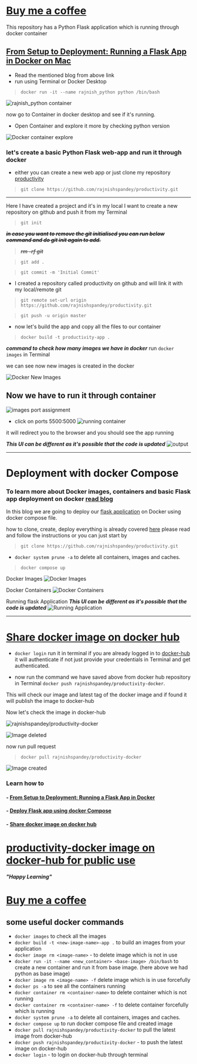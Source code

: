 # [Buy me a coffee](https://rajnishspandey.gumroad.com/coffee)
This repository has a Python Flask application  which is running through docker container

## [From Setup to Deployment: Running a Flask App in Docker on Mac](https://dev.to/rajnishspandey/from-setup-to-deployment-running-a-flask-app-in-docker-on-mac-2fpp)


- Read the mentioned blog from above link
- run using Terminal or Docker Desktop
> `docker run -it --name rajnish_python python /bin/bash`

![rajnish_python container](https://dev-to-uploads.s3.amazonaws.com/uploads/articles/27zk9do09ib5kk20tb67.png)

now go to Container in docker desktop and see if it's running.

- Open Container and explore it more by checking python version

![Docker container explore](https://dev-to-uploads.s3.amazonaws.com/uploads/articles/5no8zxyca673mgu6c6am.png)

### let's create a basic Python Flask web-app and run it through docker

- either you can create a new web app or just clone my repository [productivity](https://github.com/rajnishspandey/productivity.git)

> `git clone https://github.com/rajnishspandey/productivity.git`

***

Here I have created a project and it's in my local I want to create a new repository on github and push it from my Terminal

> `git init`

~~***in case you want to remove the git initialised you can run below command and do git init again to add.***~~

> ~~***rm -rf git***~~

> `git add .`

> `git commit -m 'Initial Commit'`

- I created a repository called productivity on github and will link it with my local/remote git

> `git remote set-url origin https://github.com/rajnishspandey/productivity.git`

> `git push -u origin master`

- now let's build the app and copy all the files to our container
> `docker build -t productivity-app .`

***command to check how many images we have in docker***
run `docker images` in Terminal

we can see now new images is created in the docker

![Docker New Images](https://dev-to-uploads.s3.amazonaws.com/uploads/articles/wnpyn83h9hyftjenuivh.png)

Now we have to run it through container
- 
![images port assignment](https://dev-to-uploads.s3.amazonaws.com/uploads/articles/19fgom9h573egyvmt3w2.png)

- click on ports 5500:5000
![running container](https://dev-to-uploads.s3.amazonaws.com/uploads/articles/byya77g24o6uwmacln95.png)

it will redirect you to the browser and you should see the app running

***This UI can be different as it's possible that the code is updated***
![output](https://dev-to-uploads.s3.amazonaws.com/uploads/articles/qz3bq5fcgatlywx9a6y3.png)

***

# Deployment with docker Compose

### To learn more about Docker images, containers and basic Flask app deployment on docker [read blog](https://dev.to/rajnishspandey/from-setup-to-deployment-running-a-flask-app-in-docker-on-mac-2fpp)

In this blog we are going to deploy our [flask application](https://github.com/rajnishspandey/productivity.git) on Docker using docker compose file.

how to clone, create, deploy everything is already covered [here](https://dev.to/rajnishspandey/from-setup-to-deployment-running-a-flask-app-in-docker-on-mac-2fpp) please read and follow the instructions or you can just start by 

> `git clone https://github.com/rajnishspandey/productivity.git`

- `docker system prune -a` to delete all containers, images and caches.

> `docker compose up`

Docker Images
![Docker Images](https://dev-to-uploads.s3.amazonaws.com/uploads/articles/fysvvwijxavcn6tkq32e.png)

Docker Containers
![Docker Containers](https://dev-to-uploads.s3.amazonaws.com/uploads/articles/k7nyww2vgq4obssju9ei.png)

Running flask Application
***This UI can be different as it's possible that the code is updated***
![Running Application](https://dev-to-uploads.s3.amazonaws.com/uploads/articles/xaqsqctbqg93hsafe67b.png)

***
# [Share docker image on docker hub](https://dev.to/rajnishspandey/share-docker-image-on-docker-hub-2d6h/edit)

- `docker login` run it in terminal if you are already logged in to [docker-hub](https://hub.docker.com/) it will authenticate if not just provide your credentials in Terminal and get authenticated.

- now run the command we have saved above from docker hub repository in Terminal `docker push rajnishspandey/productivity-docker`.

This will check our image and latest tag of the docker image and if found it will publish the image to docker-hub

Now let's check the image in docker-hub

![rajnishspandey/productivity-docker](https://dev-to-uploads.s3.amazonaws.com/uploads/articles/5vbn8xfn405mtz6r27x4.png)

![Image deleted](https://dev-to-uploads.s3.amazonaws.com/uploads/articles/2ru1gmsa8ftj4w1u5bus.png)

now run pull request

> `docker pull rajnishspandey/productivity-docker`

![Image created](https://dev-to-uploads.s3.amazonaws.com/uploads/articles/2wsnezdrcdqj641ustpw.png)


### Learn how to 
#### - [From Setup to Deployment: Running a Flask App in Docker](https://dev.to/rajnishspandey/from-setup-to-deployment-running-a-flask-app-in-docker-on-mac-2fpp)

#### - [Deploy Flask app using docker Compose](https://dev.to/rajnishspandey/deploy-flask-app-using-docker-compose-4i81)

#### - [Share docker image on docker hub](https://dev.to/rajnishspandey/share-docker-image-on-docker-hub-2d6h/edit)

# [productivity-docker image on docker-hub for public use](https://hub.docker.com/r/rajnishspandey/productivity-docker)

***"Happy Learning"***

# [Buy me a coffee](https://rajnishspandey.gumroad.com/coffee)

## some useful docker commands
- `docker images` to check all the images 
- `docker build -t <new-image-name>-app .` to build an images from your application
- `docker image rm <image-name>` - to delete image which is not in use
- `docker run -it --name <new_container> <base-image> /bin/bash` to create a new container and run it from base image. (here above we had python as base image)
- `docker image rm <image-name> -f` delete image which is in use forcefully
- `docker ps -a` to see all the containers running
- `docker container rm <container-name>` to delete container which is not running
- `docker container rm <container-name> -f` to delete container forcefully which is running
- `docker system prune -a` to delete all containers, images and caches.
- `docker compose up` to run docker compose file and created image
- `docker pull rajnishspandey/productivity-docker` to pull the latest image from docker-hub
- `docker push rajnishspandey/productivity-docker` - to push the latest image on docker-hub
- `docker login` - to login on docker-hub through terminal
